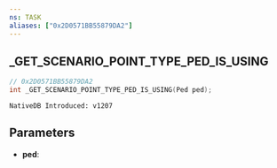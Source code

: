 ```yaml
---
ns: TASK
aliases: ["0x2D0571BB55879DA2"]
---
```

## _GET_SCENARIO_POINT_TYPE_PED_IS_USING

```c
// 0x2D0571BB55879DA2
int _GET_SCENARIO_POINT_TYPE_PED_IS_USING(Ped ped);
```

```
NativeDB Introduced: v1207
```

## Parameters
* **ped**:
